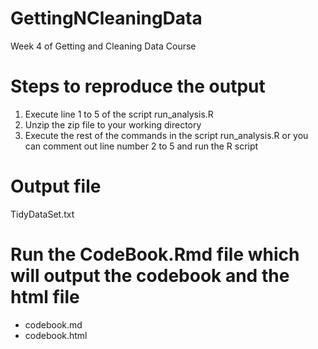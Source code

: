 # GettingNCleaningData
Week 4 of Getting and Cleaning Data Course
# Steps to reproduce the output
1. Execute line 1 to 5 of the script run_analysis.R
2. Unzip the zip file to your working directory
3. Execute the rest of the commands in the script run_analysis.R or you can comment out line number 2 to 5 and run the R script
# Output file
TidyDataSet.txt
# Run the CodeBook.Rmd file which will output the codebook and the html file
* codebook.md
* codebook.html
